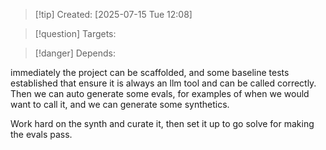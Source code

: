 
>[!tip] Created: [2025-07-15 Tue 12:08]

>[!question] Targets: 

>[!danger] Depends: 

immediately the project can be scaffolded, and some baseline tests established that ensure it is always an llm tool and can be called correctly.  Then we can auto generate some evals, for examples of when we would want to call it, and we can generate some synthetics.

Work hard on the synth and curate it, then set it up to go solve for making the evals pass.